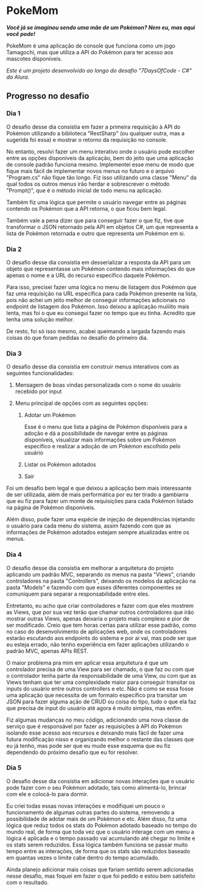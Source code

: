 # PokeMom

***Você já se imaginou sendo uma mãe de um Pokémon? Nem eu, mas aqui você pode!***

PokeMom é uma aplicação de console que funciona como um jogo Tamagochi, mas que utiliza a API do Pokémon para ter acesso aos mascotes disponíveis.

*Este é um projeto desenvolvido ao longo do desafio "7DaysOfCode - C#" da Alura.*

## Progresso no desafio

### Dia 1

O desafio desse dia consistia em fazer a primeira requisição à API do Pokémon utilizando a biblioteca "RestSharp" (ou qualquer outra, mas a sugerida foi essa) e mostrar o retorno da requisição no console.

No entanto, resolvi fazer um menu interativo onde o usuário pode escolher entre as opções disponíveis da aplicação, bem do jeito que uma aplicação de console padrão funciona mesmo. Implementei esse menu de modo que fique mais fácil de implementar novos menus no futuro e o arquivo "Program.cs" não fique tão longo. Fiz isso utilizando uma classe "Menu" da qual todos os outros menus irão herdar e sobrescrever o método "Prompt()", que é o método inicial de todo menu na aplicação.

Também fiz uma lógica que permite o usuário navegar entre as páginas contendo os Pokémon que a API retorna, o que ficou bem legal.

Também vale a pena dizer que para conseguir fazer o que fiz, tive que transformar o JSON retornado pela API em objetos C#, um que representa a lista de Pokémon retornada e outro que representa um Pokémon em si.

### Dia 2

O desafio desse dia consistia em desserializar a resposta da API para um objeto que representasse um Pokémon contendo mais informações do que apenas o nome e a URL do recurso específico daquele Pokémon.

Para isso, precisei fazer uma lógica no menu de listagem dos Pokémon que faz uma requisição na URL específica para cada Pokémon presente na lista, pois não achei um jeito melhor de conseguir informações adicionais no endpoint de listagem dos Pokémon. Isso deixou a aplicação muiiiito mais lenta, mas foi o que eu consegui fazer no tempo que eu tinha. Acredito que tenha uma solução melhor.

De resto, foi só isso mesmo, acabei queimando a largada fazendo mais coisas do que foram pedidas no desafio do primeiro dia.

### Dia 3

O desafio desse dia consistia em construir menus interativos com as seguintes funcionalidades:

1. Mensagem de boas vindas personalizada com o nome do usuário recebido por input

2. Menu principal de opções com as seguintes opções:

	1. Adotar um Pokémon
		
  		Esse é o menu que lista a página de Pokémon disponíveis para a adoção e dá a possibilidade de navegar entre as páginas disponíveis, visualizar mais informações sobre um Pokémon específico e realizar a adoção de um Pokémon escolhido pelo usuário
		
	2. Listar os Pokémon adotados
	
	3. Sair
	
Foi um desafio bem legal e que deixou a aplicação bem mais interessante de ser utilizada, além de mais performática por eu ter tirado a gambiarra que eu fiz para fazer um monte de requisições para cada Pokémon listado na página de Pokémon disponíveis.

Além disso, pude fazer uma espécie de injeção de dependências injetando o usuário para cada menu do sistema, assim fazendo com que as informações de Pokémon adotados estejam sempre atualizadas entre os menus.

### Dia 4

O desafio desse dia consistia em melhorar a arquitetura do projeto aplicando um padrão MVC, separando os menus na pasta "Views", criando controladores na pasta "Controllers", deixando os modelos da aplicação na pasta "Models" e fazendo com que esses diferentes componentes se comuniquem para separar a responsabilidade entre eles.

Entretanto, eu acho que criar controladores e fazer com que eles mostrem as Views, que por sua vez terão que chamar outros controladores que irão mostrar outras Views, apenas deixaria o projeto mais complexo e pior de ser modificado. Creio que tem horas certas para utilizar esse padrão, como no caso do desenvolvimento de aplicações web, onde os controladores estarão escutando aos endpoints do sistema e por aí vai, mas pode ser que eu esteja errado, não tenho experiência em fazer aplicações utilizando o padrão MVC, apenas APIs REST.

O maior problema pra mim em aplicar essa arquitetura é que um controlador precisa de uma View para ser chamado, o que faz ou com que o controlador tenha parte da responsabilidade de uma View, ou com que as Views tenham que ter uma complexidade maior para conseguir transitar os inputs do usuário entre outros controllers e etc. Não é como se essa fosse uma aplicação que necessita de um formato específico pra transitar um JSON para fazer alguma ação de CRUD ou coisa do tipo, tudo o que ela faz que precisa de input do usuário até agora é muito simples, mas enfim.

Fiz algumas mudanças no meu código, adicionando uma nova classe de serviço que é responsável por fazer as requisições à API do Pokémon isolando esse acesso aos recursos e deixando mais fácil de fazer uma futura modificação nisso e organizando melhor o restante das classes que eu já tenho, mas pode ser que eu mude esse esquema que eu fiz dependendo do próximo desafio que eu for resolver.

### Dia 5

O desafio desse dia consistia em adicionar novas interações que o usuário pode fazer com o seu Pokémon adotado, tais como alimentá-lo, brincar com ele e colocá-lo para dormir.

Eu criei todas essas novas interações e modifiquei um pouco o funcionamento de algumas outras partes do sistema, removendo a possibilidade de adotar mais de um Pokémon e etc. Além disso, fiz uma lógica que reduz todos os stats do Pokémon adotado baseado no tempo do mundo real, de forma que toda vez que o usuário interage com um menu a lógica é aplicada e o tempo passado vai acumulando até chegar no limite e os stats serem reduzidos. Essa lógica também funciona se passar muito tempo entre as interações, de forma que os stats são reduzidos baseado em quantas vezes o limite cabe dentro do tempo acumulado.

Ainda planejo adicionar mais coisas que fariam sentido serem adicionadas nesse desafio, mas foquei em fazer o que foi pedido e estou bem satisfeito com o resultado.
